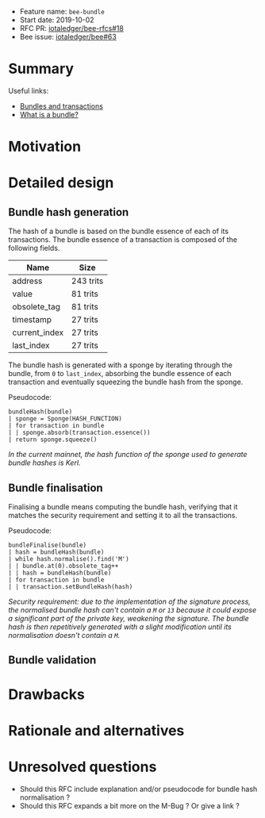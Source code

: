+ Feature name: `bee-bundle`
+ Start date: 2019-10-02
+ RFC PR: [iotaledger/bee-rfcs#18](https://github.com/iotaledger/bee-rfcs/pull/18)
+ Bee issue: [iotaledger/bee#63](https://github.com/iotaledger/bee/issues/63)

# Summary

Useful links:
- [Bundles and transactions
](https://docs.iota.org/docs/dev-essentials/0.1/concepts/bundles-and-transactions)
- [What is a bundle?
](https://docs.iota.org/docs/getting-started/0.1/introduction/what-is-a-bundle)

<!-- TODO -->

# Motivation

<!-- TODO -->

# Detailed design

## Bundle hash generation

The hash of a bundle is based on the bundle essence of each of its transactions. The bundle essence of a transaction is composed of the following fields.

| Name          | Size      |
| ------------- | --------- |
| address       | 243 trits |
| value         | 81 trits  |
| obsolete_tag  | 81 trits  |
| timestamp     | 27 trits  |
| current_index | 27 trits  |
| last_index    | 27 trits  |

The bundle hash is generated with a sponge by iterating through the bundle, from `0` to `last_index`, absorbing the bundle essence of each transaction and eventually squeezing the bundle hash from the sponge.

Pseudocode:

```
bundleHash(bundle)
| sponge = Sponge(HASH_FUNCTION)
| for transaction in bundle
| | sponge.absorb(transaction.essence())
| return sponge.squeeze()
```

*In the current mainnet, the hash function of the sponge used to generate bundle hashes is Kerl.*

## Bundle finalisation

Finalising a bundle means computing the bundle hash, verifying that it matches the security requirement and setting it to all the transactions.

Pseudocode:

```
bundleFinalise(bundle)
| hash = bundleHash(bundle)
| while hash.normalise().find('M')
| | bundle.at(0).obsolete_tag++
| | hash = bundleHash(bundle)
| for transaction in bundle
| | transaction.setBundleHash(hash)
```

*Security requirement: due to the implementation of the signature process, the normalised bundle hash can't contain a `M` or `13` because it could expose a significant part of the private key, weakening the signature. The bundle hash is then repetitively generated with a slight modification until its normalisation doesn't contain a `M`.*

## Bundle validation

<!-- TODO -->

# Drawbacks

<!-- TODO -->

# Rationale and alternatives

<!-- TODO -->

# Unresolved questions

<!-- TODO -->

- Should this RFC include explanation and/or pseudocode for bundle hash normalisation ?
- Should this RFC expands a bit more on the M-Bug ? Or give a link ?

